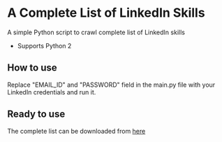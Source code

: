 # A Complete List of LinkedIn Skills
A simple Python script to crawl complete list of LinkedIn skills

* Supports Python 2

## How to use
Replace "EMAIL_ID" and "PASSWORD" field in the main.py file with your LinkedIn credentials and run it.

## Ready to use
The complete list can be downloaded from [here](https://github.com/varadchoudhari/LinkedIn-Skills-Crawler/blob/master/output/all_skills.txt)
